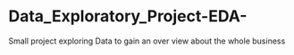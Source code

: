 # Data_Exploratory_Project-EDA-
Small project exploring Data to gain an over view about the whole business
